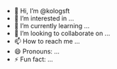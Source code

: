 - 👋 Hi, I’m @kologsft
- 👀 I’m interested in ...
- 🌱 I’m currently learning ...
- 💞️ I’m looking to collaborate on ...
- 📫 How to reach me ...
- 😄 Pronouns: ...
- ⚡ Fun fact: ...

<!---
kologsft/kologsft is a ✨ special ✨ repository because its `README.md` (this file) appears on your GitHub profile.
You can click the Preview link to take a look at your changes.
--->

